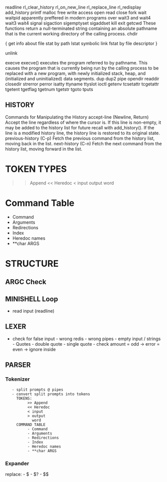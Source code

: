 readline
rl_clear_history
rl_on_new_line
rl_replace_line
rl_redisplay
add_history
printf
malloc
free
write
access
open
read
close
fork
wait
waitpid     apparently preffered in modern programs over wait3 and wait4
    wait3
    wait4
signal
sigaction
sigemptyset
sigaddset
kill
exit
getcwd
    These functions return a null-terminated string containing an
    absolute pathname that is the current working directory of the
    calling process.
chdir

{   get info about file
stat    by path
lstat   symbolic link
fstat   by file descriptor
}

unlink

execve
    execve() executes the program referred to by pathname.  This
       causes the program that is currently being run by the calling
       process to be replaced with a new program, with newly initialized
       stack, heap, and (initialized and uninitialized) data segments.
dup
dup2
pipe
opendir
readdir
closedir
strerror
perror
isatty
ttyname
ttyslot
ioctl
getenv
tcsetattr
tcgetattr
tgetent
tgetflag
tgetnum
tgetstr
tgoto
tputs



## HISTORY
  Commands for Manipulating the History
       accept-line (Newline, Return)
              Accept the line regardless of where the cursor is.  If
              this line is non-empty, it may be added to the history
              list for future recall with add_history().  If the line is
              a modified history line, the history line is restored to
              its original state.
       previous-history (C-p)
              Fetch the previous command from the history list, moving
              back in the list.
       next-history (C-n)
              Fetch the next command from the history list, moving
              forward in the list.


# TOKEN TYPES

>> Append
<< Heredoc
< input
> output
  word



# Command Table

- Command
- Arguments
- Redirections
- Index
- Heredoc names
- **char ARGS






# STRUCTURE

## ARGC Check

## MINISHELL Loop
- read input (readline)

## LEXER
- check for false input
       - wrong redis
       - wrong pipes
       - empty input / strings
       - Quotes
              - double quote
              - single quote
                     - check amount
                            = odd -> error
                            = even -> ignore inside

## PARSER
### Tokenizer
       - split prompts @ pipes
       - convert split prompts into tokens
         TOKENS:
              >> Append
              << Heredoc
              < input
              > output
                word
         COMMAND TABLE
              - Command
              - Arguments
              - Redirections
              - Index
              - Heredoc names
              - **char ARGS

### Expander
replace:
       - $
       - $?
       - $$